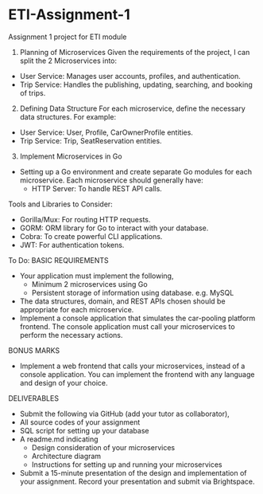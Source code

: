 # ETI-Assignment-1
Assignment 1 project for ETI module

1. Planning of Microservices
Given the requirements of the project, I can split the 2 Microservices into:
- User Service: Manages user accounts, profiles, and authentication.
- Trip Service: Handles the publishing, updating, searching, and booking of trips.

2. Defining Data Structure
For each microservice, define the necessary data structures. For example:
- User Service: User, Profile, CarOwnerProfile entities.
- Trip Service: Trip, SeatReservation entities.

3. Implement Microservices in Go
- Setting up a Go environment and create separate Go modules for each microservice. Each microservice should generally have:
    - HTTP Server: To handle REST API calls.

Tools and Libraries to Consider:
- Gorilla/Mux: For routing HTTP requests.
- GORM: ORM library for Go to interact with your database.
- Cobra: To create powerful CLI applications.
- JWT: For authentication tokens.

To Do:
BASIC REQUIREMENTS
- Your application must implement the following,
    - Minimum 2 microservices using Go
    - Persistent storage of information using database. e.g. MySQL	
- The data structures, domain, and REST APIs chosen should be appropriate for each microservice.
- Implement a console application that simulates the car-pooling platform frontend. The console application must call your microservices to perform the necessary actions.

BONUS MARKS
- Implement a web frontend that calls your microservices, instead of a console application. You can implement the frontend with any language and design of your choice.

DELIVERABLES
- Submit the following via GitHub (add your tutor as collaborator),
- All source codes of your assignment
- SQL script for setting up your database
- A readme.md indicating
    - Design consideration of your microservices
    - Architecture diagram
    - Instructions for setting up and running your microservices
- Submit a 15-minute presentation of the design and implementation of your assignment. Record your presentation and submit via Brightspace.

